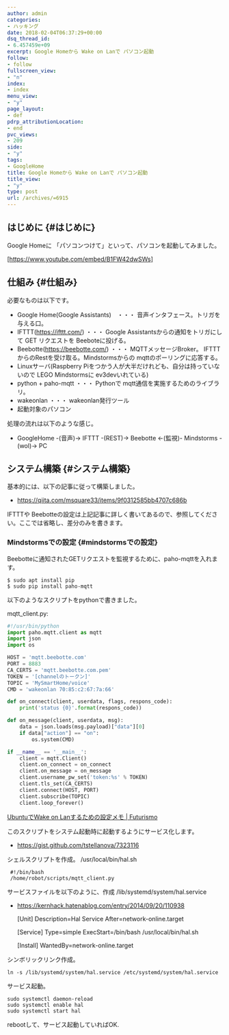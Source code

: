 ```yaml
---
author: admin
categories:
- ハッキング
date: 2018-02-04T06:37:29+00:00
dsq_thread_id:
- 6.457459e+09
excerpt: Google Homeから Wake on Lanで パソコン起動
follow:
- follow
fullscreen_view:
- "n"
index:
- index
menu_view:
- "y"
page_layout:
- def
pdrp_attributionLocation:
- end
pvc_views:
- 209
side:
- "y"
tags:
- GoogleHome
title: Google Homeから Wake on Lanで パソコン起動
title_view:
- "y"
type: post
url: /archives/=6915
---
```


## はじめに {#はじめに}

Google Homeに 「パソコンつけて」といって、パソコンを起動してみました。

[https://www.youtube.com/embed/B1FW42dwSWs]

## 仕組み {#仕組み}

必要なものは以下です。

  * Google Home(Google Assistants)　・・・ 音声インタフェース。トリガを与える口。
  * IFTTT(<https://ifttt.com/>) ・・・ Google Assistantsからの通知をトリガにして GET リクエストを Beeboteに投げる。
  * Beebotte(<https://beebotte.com/>) ・・・ MQTTメッセージBroker。 IFTTTからのRestを受け取る。Mindstormsからの mqttのポーリングに応答する。
  * Linuxサーバ(Raspberry Piをつかう人が大半だけれども、自分は持っていないので LEGO Mindstormsに ev3devいれている)
  * python + paho-mqtt ・・・ Pythonで mqtt通信を実施するためのライブラリ。
  * wakeonlan ・・・ wakeonlan発行ツール
  * 起動対象のパソコン

処理の流れは以下のような感じ。

  * GoogleHome -(音声)→ IFTTT -(REST)→ Beebotte ←(監視)- Mindstorms -(wol)-> PC

## システム構築 {#システム構築}

基本的には、以下の記事に従って構築しました。

  * <https://qiita.com/msquare33/items/9f0312585bb4707c686b>

IFTTTや Beebotteの設定は上記記事に詳しく書いてあるので、参照してください。ここでは省略し、差分のみを書きます。

### Mindstormsでの設定 {#mindstormsでの設定}

Beebotteに通知されたGETリクエストを監視するために、paho-mqttを入れます。

    $ sudo apt install pip
    $ sudo pip install paho-mqtt
    

以下のようなスクリプトをpythonで書きました。

mqtt_client.py:

```python
#!/usr/bin/python
import paho.mqtt.client as mqtt
import json
import os

HOST = 'mqtt.beebotte.com'
PORT = 8883
CA_CERTS = 'mqtt.beebotte.com.pem'
TOKEN = '[channelのトークン]'
TOPIC = 'MySmartHome/voice'
CMD = 'wakeonlan 70:85:c2:67:7a:66'

def on_connect(client, userdata, flags, respons_code):
    print('status {0}'.format(respons_code))

def on_message(client, userdata, msg):
    data = json.loads(msg.payload)["data"][0]
    if data["action"] == "on":
        os.system(CMD)

if __name__ == '__main__':
    client = mqtt.Client()
    client.on_connect = on_connect
    client.on_message = on_message
    client.username_pw_set('token:%s' % TOKEN)
    client.tls_set(CA_CERTS)
    client.connect(HOST, PORT)
    client.subscribe(TOPIC)
    client.loop_forever()
```

[UbuntuでWake on Lanするための設定メモ | Futurismo][1]

このスクリプトをシステム起動時に起動するようにサービス化します。

  * <https://gist.github.com/tstellanova/7323116>

シェルスクリプトを作成。 /usr/local/bin/hal.sh

     #!/bin/bash
     /home/robot/scripts/mqtt_client.py 
    

サービスファイルを以下のように、作成 /lib/systemd/system/hal.service

  * <https://kernhack.hatenablog.com/entry/2014/09/20/110938>

      [Unit]
      Description=Hal Service
      After=network-online.target
    
      [Service]
      Type=simple
      ExecStart=/bin/bash /usr/local/bin/hal.sh
    
      [Install]
      WantedBy=network-online.target
    

シンボリックリンク作成。

    ln -s /lib/systemd/system/hal.service /etc/systemd/system/hal.service
    

サービス起動。

    sudo systemctl daemon-reload
    sudo systemctl enable hal
    sudo systemctl start hal
    

rebootして、サービス起動していればOK.

 [1]: https://futurismo.biz/archives/6885
